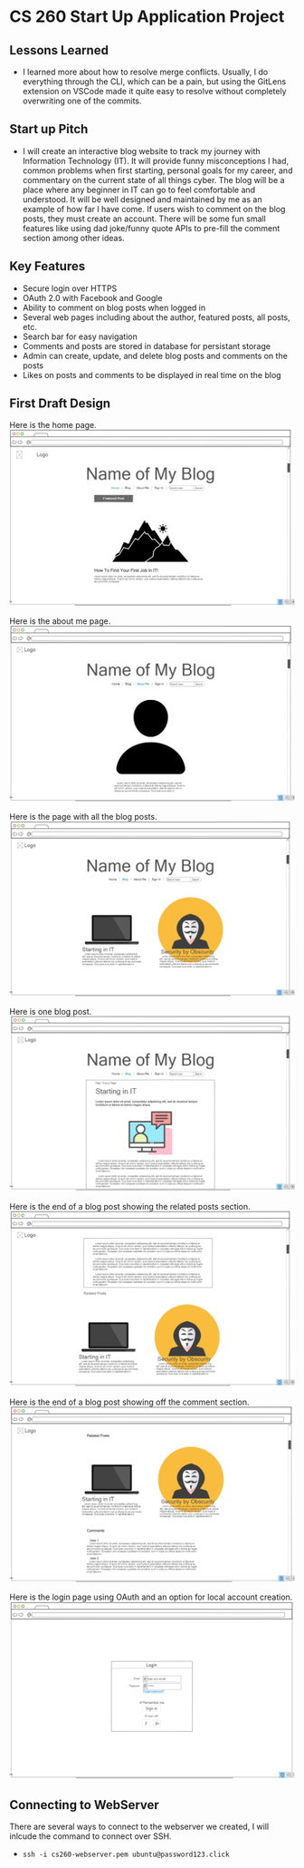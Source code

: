 # CS 260 Start Up Application Project

## Lessons Learned
- I learned more about how to resolve merge conflicts. Usually, I do everything through the CLI, which can be a pain, but using the GitLens extension on VSCode made it quite easy to resolve without completely overwriting one of the commits. 


## Start up Pitch
- I will create an interactive blog website to track my journey with Information Technology (IT). It will provide funny misconceptions I had, common problems when first starting, personal goals for my career, and commentary on the current state of all things cyber. The blog will be a place where any beginner in IT can go to feel comfortable and understood. It will be well designed and maintained by me as an example of how far I have come. If users wish to comment on the blog posts, they must create an account. There will be some fun small features like using dad joke/funny quote APIs to pre-fill the comment section among other ideas.  

## Key Features
- Secure login over HTTPS
- OAuth 2.0 with Facebook and Google
- Ability to comment on blog posts when logged in
- Several web pages including about the author, featured posts, all posts, etc.
- Search bar for easy navigation
- Comments and posts are stored in database for persistant storage
- Admin can create, update, and delete blog posts and comments on the posts
- Likes on posts and comments to be displayed in real time on the blog

## First Draft Design
Here is the home page.
![Home Page](/images/home_page.png)  

Here is the about me page.
![About Me Page](/images/aboutMe_page.png)  

Here is the page with all the blog posts.
![Blog Posts Page](/images/blogPosts_page.png)  

Here is one blog post.
![One Blog Post Page](/images/oneBlogPost_page.png)  

Here is the end of a blog post showing the related posts section.
![One Blog Post Continued Page](/images/oneBlogPost_page_continued.png)  

Here is the end of a blog post showing off the comment section.
![One Blog Post with Comments Page](/images/oneBlogPost_page_comments.png)  

Here is the login page using OAuth and an option for local account creation.
![Login Page](/images/login_page.png)  

## Connecting to WebServer
There are several ways to connect to the webserver we created, I will inlcude the command to connect over SSH. 
- ```ssh -i cs260-webserver.pem ubuntu@password123.click```
